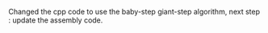 Changed the cpp code to use the baby-step giant-step algorithm, next step : update the assembly code.
